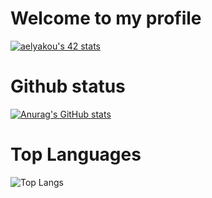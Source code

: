 <h1>Welcome to my profile</h1>

[![aelyakou's 42 stats](https://badge.mediaplus.ma/greenbinary/aelyakou)](https://github.com/oakoudad/badge42)



<h1>Github status</h1>

[![Anurag's GitHub stats](https://github-readme-stats.vercel.app/api?username=EldritchGriffin)](https://github.com/anuraghazra/github-readme-stats)

<h1>Top Languages</h1>

![Top Langs](https://github-readme-stats.vercel.app/api/top-langs/?username=EldritchGriffin&layout=compact&theme=radical)
